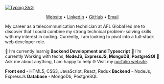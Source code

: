 <!-- Heading -->
[![Typing SVG](https://readme-typing-svg.demolab.com?font=Fira+Code&size=32&pause=60000&color=7FB1F4&background=5C3AFF00&center=true&width=1024&lines=Hi+there%2C+I'm+Mykhailo+Zapolskyi)](https://git.io/typing-svg)

<!-- Contacts -->
<p align="center">
  <a href="https://mzapolskyi.tech">Website</a> •
  <a href="https://www.linkedin.com/in/mikhailzapolskyi/">LinkedIn</a> •
  <a href="https://github.com/mikhail-zapolskyi">GitHub</a> •
  <a href="mailto:mykhailo.zapolskyi@gmail.com">Email</a>
</p>

<!-- Profile -->
My career as a telecommunication technician at AFL Global led me to discover that I could combine my strong technical problem-solving skills with my interest in coding. Currently, I am looking to pivot into a full-stack web developer role.

<!-- Currentx State -->

🔭 I’m currently learnig  **Backend Development and Typescript**
🌱 I’m currently Working with techs, **NodeJS, ExpressJS, MongoDB, PostgreSQl**
💬 Ask me about anything, I am happy to help
🌐 Visit my [porfolio website](https://mzapolskyi.tech/).

<!-- TECH STACK -->
 **Front end** - HTML5, CSS3, JavaScript, React, Redux
 **Backend** - NodeJs, ExpressJs
 **Database** - MongoDb, PostgreSQL